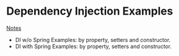 # Dependency Injection Examples

[Notes](notes.md)

* DI w/o Spring Examples: by property, setters and constructor.
* DI with Spring Examples: by property, setters and constructor.
